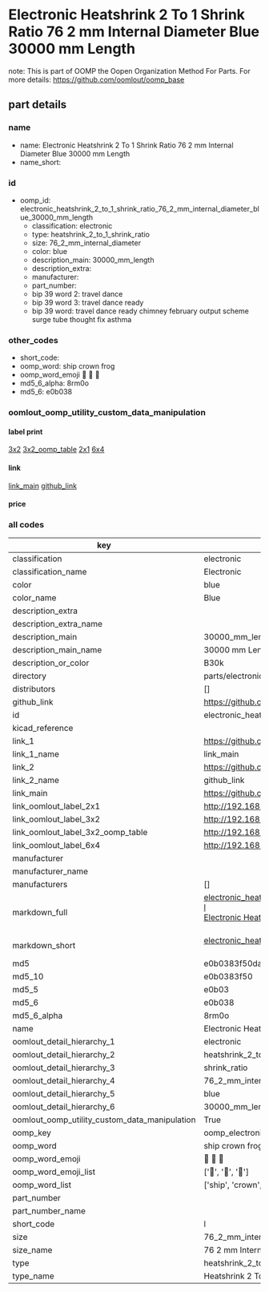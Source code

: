 # Electronic Heatshrink 2 To 1 Shrink Ratio 76 2 mm Internal Diameter Blue 30000 mm Length  

note: This is part of OOMP the Oopen Organization Method For Parts. For more details: https://github.com/oomlout/oomp_base

##  part details





### name
* name: Electronic Heatshrink 2 To 1 Shrink Ratio 76 2 mm Internal Diameter Blue 30000 mm Length
* name_short: 
### id
* oomp_id: electronic_heatshrink_2_to_1_shrink_ratio_76_2_mm_internal_diameter_blue_30000_mm_length
  * classification: electronic
  * type: heatshrink_2_to_1_shrink_ratio
  * size: 76_2_mm_internal_diameter
  * color: blue
  * description_main: 30000_mm_length
  * description_extra: 
  * manufacturer: 
  * part_number: 
  * bip 39 word 2: travel dance
  * bip 39 word 3: travel dance ready
  * bip 39 word: travel dance ready chimney february output scheme surge tube thought fix asthma

### other_codes
* short_code: 
* oomp_word: ship crown frog
* oomp_word_emoji :ship: :crown: :frog:
* md5_6_alpha: 8rm0o
* md5_6: e0b038






### oomlout_oomp_utility_custom_data_manipulation
#### label print
[3x2](http://192.168.1.245:1112/?label=oomp%208rm0o)
[3x2_oomp_table](http://192.168.1.107:1112/?label=oomp%208rm0o)
[2x1](http://192.168.1.242:1112/?label=oomp%208rm0o)
[6x4](http://192.168.1.55:1112/?label=oomp%208rm0o)    

#### link

[link_main](https://github.com/oomlout/oomlout_oomp_current_version_messy/tree/main/parts/electronic_heatshrink_2_to_1_shrink_ratio_76_2_mm_internal_diameter_blue_30000_mm_length) [github_link](https://github.com/oomlout/oomlout_oomp_part_src/tree/main/parts/electronic_heatshrink_2_to_1_shrink_ratio_76_2_mm_internal_diameter_blue_30000_mm_length)                             

#### price







### all codes 
| key | value |  
| --- | --- |  
| classification | electronic |  
| classification_name | Electronic |  
| color | blue |  
| color_name | Blue |  
| description_extra |  |  
| description_extra_name |  |  
| description_main | 30000_mm_length |  
| description_main_name | 30000 mm Length |  
| description_or_color | B30k |  
| directory | parts/electronic_heatshrink_2_to_1_shrink_ratio_76_2_mm_internal_diameter_blue_30000_mm_length |  
| distributors | [] |  
| github_link | https://github.com/oomlout/oomlout_oomp_part_src/tree/main/parts/electronic_heatshrink_2_to_1_shrink_ratio_76_2_mm_internal_diameter_blue_30000_mm_length |  
| id | electronic_heatshrink_2_to_1_shrink_ratio_76_2_mm_internal_diameter_blue_30000_mm_length |  
| kicad_reference |  |  
| link_1 | https://github.com/oomlout/oomlout_oomp_current_version_messy/tree/main/parts/electronic_heatshrink_2_to_1_shrink_ratio_76_2_mm_internal_diameter_blue_30000_mm_length |  
| link_1_name | link_main |  
| link_2 | https://github.com/oomlout/oomlout_oomp_part_src/tree/main/parts/electronic_heatshrink_2_to_1_shrink_ratio_76_2_mm_internal_diameter_blue_30000_mm_length |  
| link_2_name | github_link |  
| link_main | https://github.com/oomlout/oomlout_oomp_current_version_messy/tree/main/parts/electronic_heatshrink_2_to_1_shrink_ratio_76_2_mm_internal_diameter_blue_30000_mm_length |  
| link_oomlout_label_2x1 | http://192.168.1.242:1112/?label=oomp%208rm0o |  
| link_oomlout_label_3x2 | http://192.168.1.245:1112/?label=oomp%208rm0o |  
| link_oomlout_label_3x2_oomp_table | http://192.168.1.107:1112/?label=oomp%208rm0o |  
| link_oomlout_label_6x4 | http://192.168.1.55:1112/?label=oomp%208rm0o |  
| manufacturer |  |  
| manufacturer_name |  |  
| manufacturers | [] |  
| markdown_full | [electronic_heatshrink_2_to_1_shrink_ratio_76_2_mm_internal_diameter_blue_30000_mm_length](https://github.com/oomlout/oomlout_oomp_current_version_messy/tree/main/parts/electronic_heatshrink_2_to_1_shrink_ratio_76_2_mm_internal_diameter_blue_30000_mm_length)<br>[l](https://github.com/oomlout/oomlout_oomp_current_version_messy/tree/main/parts/electronic_heatshrink_2_to_1_shrink_ratio_76_2_mm_internal_diameter_blue_30000_mm_length)<br>[Electronic Heatshrink 2 To 1 Shrink Ratio 76 2 Mm Internal Diameter Blue 30000 Mm Length](https://github.com/oomlout/oomlout_oomp_current_version_messy/tree/main/parts/electronic_heatshrink_2_to_1_shrink_ratio_76_2_mm_internal_diameter_blue_30000_mm_length)<br><br> |  
| markdown_short | [electronic_heatshrink_2_to_1_shrink_ratio_76_2_mm_internal_diameter_blue_30000_mm_length](https://github.com/oomlout/oomlout_oomp_current_version_messy/tree/main/parts/electronic_heatshrink_2_to_1_shrink_ratio_76_2_mm_internal_diameter_blue_30000_mm_length)<br><br> |  
| md5 | e0b0383f50da581675aa2281658dd73c |  
| md5_10 | e0b0383f50 |  
| md5_5 | e0b03 |  
| md5_6 | e0b038 |  
| md5_6_alpha | 8rm0o |  
| name | Electronic Heatshrink 2 To 1 Shrink Ratio 76 2 mm Internal Diameter Blue 30000 mm Length |  
| oomlout_detail_hierarchy_1 | electronic |  
| oomlout_detail_hierarchy_2 | heatshrink_2_to_1 |  
| oomlout_detail_hierarchy_3 | shrink_ratio |  
| oomlout_detail_hierarchy_4 | 76_2_mm_internal_diameter |  
| oomlout_detail_hierarchy_5 | blue |  
| oomlout_detail_hierarchy_6 | 30000_mm_length |  
| oomlout_oomp_utility_custom_data_manipulation | True |  
| oomp_key | oomp_electronic_heatshrink_2_to_1_shrink_ratio_76_2_mm_internal_diameter_blue_30000_mm_length |  
| oomp_word | ship crown frog |  
| oomp_word_emoji | :ship: :crown: :frog: |  
| oomp_word_emoji_list | [':ship:', ':crown:', ':frog:'] |  
| oomp_word_list | ['ship', 'crown', 'frog'] |  
| part_number |  |  
| part_number_name |  |  
| short_code | l |  
| size | 76_2_mm_internal_diameter |  
| size_name | 76 2 mm Internal Diameter |  
| type | heatshrink_2_to_1_shrink_ratio |  
| type_name | Heatshrink 2 To 1 Shrink Ratio |  
